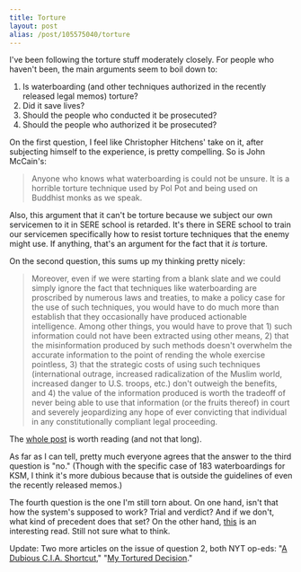 ```yaml
---
title: Torture
layout: post
alias: /post/105575040/torture
---
```


I've been following the torture stuff moderately closely. For people who
haven't been, the main arguments seem to boil down to:

1.  Is waterboarding (and other techniques authorized in the recently
    released legal memos) torture?
2.  Did it save lives?
3.  Should the people who conducted it be prosecuted?
4.  Should the people who authorized it be prosecuted?

On the first question, I feel like Christopher Hitchens' take on it,
after subjecting himself to the experience, is pretty compelling. So is
John McCain's:

> Anyone who knows what waterboarding is could not be unsure. It is a
> horrible torture technique used by Pol Pot and being used on Buddhist
> monks as we speak.

Also, this argument that it can't be torture because we subject our own
servicemen to it in SERE school is retarded. It's there in SERE school
to train our servicemen specifically how to resist torture techniques
that the enemy might use. If anything, that's an argument for the fact
that it *is* torture.

On the second question, this sums up my thinking pretty nicely:

> Moreover, even if we were starting from a blank slate and we could
> simply ignore the fact that techniques like waterboarding are
> proscribed by numerous laws and treaties, to make a policy case for
> the use of such techniques, you would have to do much more than
> establish that they occasionally have produced actionable
> intelligence. Among other things, you would have to prove that 1) such
> information could not have been extracted using other means, 2) that
> the misinformation produced by such methods doesn't overwhelm the
> accurate information to the point of rending the whole exercise
> pointless, 3) that the strategic costs of using such techniques
> (international outrage, increased radicalization of the Muslim world,
> increased danger to U.S. troops, etc.) don't outweigh the benefits,
> and 4) the value of the information produced is worth the tradeoff of
> never being able to use that information (or the fruits thereof) in
> court and severely jeopardizing any hope of ever convicting that
> individual in any constitutionally compliant legal proceeding.

The [whole
post](http://www.anonymousliberal.com/2009/04/who-cares-whether-torture-is-effective.html)
is worth reading (and not that long).

As far as I can tell, pretty much everyone agrees that the answer to the
third question is "no." (Though with the specific case of 183
waterboardings for KSM, I think it's more dubious because that is
outside the guidelines of even the recently released memos.)

The fourth question is the one I'm still torn about. On one hand, isn't
that how the system's supposed to work? Trial and verdict? And if we
don't, what kind of precedent does that set? On the other hand,
[this](http://politics.theatlantic.com/2009/04/why_obama_doesnt_care_about_yoo.php)
is an interesting read. Still not sure what to think.

Update: Two more articles on the issue of question 2, both NYT op-eds:
"[A Dubious C.I.A.
Shortcut](http://www.nytimes.com/2009/04/24/opinion/24zelikow.html),"
"[My Tortured
Decision](http://www.nytimes.com/2009/04/23/opinion/23soufan.html)."
